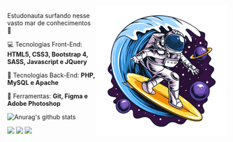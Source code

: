 <img src="/astronauta.png" min-width="300px" max-width="300px" width="300px" align="right" alt="Astronauta Surfando">

<p align="left"> 
  Estudonauta surfando nesse vasto mar de conhecimentos 🚀
</p>
  
<p align="left">
  💻 Tecnologias Front-End: <strong>HTML5, CSS3, Bootstrap 4, SASS, Javascript e JQuery</strong>
</p>

<p align="left">
  🎲 Tecnologias Back-End: <strong>PHP, MySQL e Apache</strong>
</p>

<p align="left">
  💼 Ferramentas: <strong>Git, Figma e Adobe Photoshop</strong>
</p>

![Anurag's github stats](https://github-readme-stats.vercel.app/api?username=DhyonKeyllon&show_icons=true&theme=dracula)

<p align="left">
  <a href="mailto:dhyon.kpm@gmail.com" alt="Gmail">
  <img src="https://img.shields.io/badge/-Gmail-FF0000?style=flat-square&labelColor=FF0000&logo=gmail&logoColor=white&link=gabrield.developer@gmail.com" /></a>

  <a href="https://www.linkedin.com/in/dhyonkeyllon/" alt="Linkedin">
  <img src="https://img.shields.io/badge/-Linkedin-0e76a8?style=flat-square&logo=Linkedin&logoColor=white&link=https://www.linkedin.com/in/gabedev/" /></a>

  <a href="https://www.instagram.com/dh_keyllo/" alt="Instagram">
  <img src="https://img.shields.io/badge/-Instagram-DF0174?style=flat-square&labelColor=DF0174&logo=instagram&logoColor=white&link=https://www.instagram.com/phedrakeson/"/></a>
</p>
